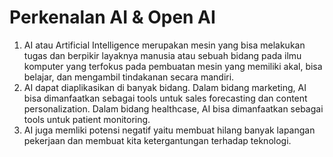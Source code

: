 # Perkenalan AI & Open AI

1. AI atau Artificial Intelligence merupakan mesin yang bisa melakukan tugas dan berpikir layaknya manusia atau sebuah bidang pada ilmu komputer yang terfokus pada pembuatan mesin yang memiliki akal, bisa belajar, dan mengambil tindakanan secara mandiri.
2. AI dapat diaplikasikan di banyak bidang. Dalam bidang marketing, AI bisa dimanfaatkan sebagai tools untuk sales forecasting dan content personalization. Dalam bidang healthcase, AI bisa dimanfaatkan sebagai tools untuk patient monitoring.
3. AI juga memliki potensi negatif yaitu membuat hilang banyak lapangan pekerjaan dan membuat kita ketergantungan terhadap teknologi.